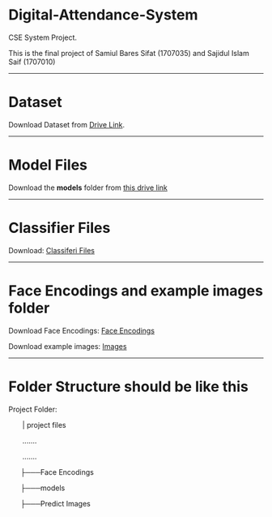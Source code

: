 # Digital-Attendance-System
CSE System Project. 

This is the final project of Samiul Bares Sifat (1707035) and Sajidul Islam Saif (1707010)

---
# Dataset
Download Dataset from [Drive Link](https://drive.google.com/drive/folders/10nuBg-hemBOxNmKVHK_CsFJ-DhS505jk?usp=sharing).

---
# Model Files
Download the **__models__** folder from [this drive link](https://drive.google.com/drive/folders/1VDV4fMpzNrTqiAqPpG_mo1DvncmXvvgh?usp=sharing)

---
# Classifier Files
Download: [Classiferi Files](https://drive.google.com/drive/folders/11OjIvdWXllsfFwF2Mwd66xpFGyxaAbqL?usp=sharing)

---
# Face Encodings and example images folder
Download Face Encodings: [Face Encodings](https://drive.google.com/drive/folders/1c_qnZrmPh1mwq8VmIDo_JxVbdR1a311w?usp=sharing)

Download example images: [Images](https://drive.google.com/drive/folders/1vI7IxZqRVs5DJ9dL49fhJ183M-WUJAsD?usp=sharing)

---
# Folder Structure should be like this

Project Folder:

&nbsp;&nbsp;&nbsp;&nbsp;&nbsp;&nbsp; |   project files

&nbsp;&nbsp;&nbsp;&nbsp;&nbsp;&nbsp;   .......

&nbsp;&nbsp;&nbsp;&nbsp;&nbsp;&nbsp;   .......

&nbsp;&nbsp;&nbsp;&nbsp;&nbsp;&nbsp;├───Face Encodings 

&nbsp;&nbsp;&nbsp;&nbsp;&nbsp;&nbsp;├───models 

&nbsp;&nbsp;&nbsp;&nbsp;&nbsp;&nbsp;├───Predict Images 


